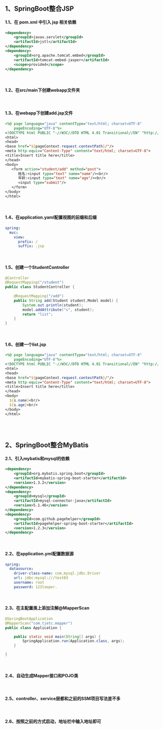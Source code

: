 ## 1、SpringBoot整合JSP

#### 1.1、在 pom.xml 中引入 jsp 相关依赖

~~~xml
<dependency>
	<groupId>javax.servlet</groupId>
	<artifactId>jstl</artifactId>
</dependency>
<dependency>
	<groupId>org.apache.tomcat.embed</groupId>
	<artifactId>tomcat-embed-jasper</artifactId>
	<scope>provided</scope>
</dependency>
~~~

<br>

#### 1.2、在src/main下创建webapp文件夹

<br>

#### 1.3、在webapp下创建add.jsp文件

~~~jsp
<%@ page language="java" contentType="text/html; charset=UTF-8"
    pageEncoding="UTF-8"%>
<!DOCTYPE html PUBLIC "-//W3C//DTD HTML 4.01 Transitional//EN" "http://www.w3.org/TR/html4/loose.dtd">
<html>
<head>
<base href="${pageContext.request.contextPath}/"/>
<meta http-equiv="Content-Type" content="text/html; charset=UTF-8">
<title>Insert title here</title>
</head>
<body>
   <form action="student/add" method="post">
      姓名:<input type="text" name="name"/><br/>
      年龄:<input type="text" name="age"/><br/>
      <input type="submit"/>
   </form>
</body>
</html>
~~~

<br>

#### 1.4、在application.yaml配置视图的前缀和后缀

~~~yml
spring:
  mvc:
    view:
      prefix: /
      suffix: .jsp
~~~

<br>

#### 1.5、创建一个StudentController

~~~java
@Controller
@RequestMapping("/student")
public class StudentController {
   
	@RequestMapping("/add")
	public String add(Student student,Model model) {
		System.out.println(student);
		model.addAttribute("s", student);
		return "list";
	}
}
~~~

<br>

#### 1.6、创建一个list.jsp

~~~jsp
<%@ page language="java" contentType="text/html; charset=UTF-8"
    pageEncoding="UTF-8"%>
<!DOCTYPE html PUBLIC "-//W3C//DTD HTML 4.01 Transitional//EN" "http://www.w3.org/TR/html4/loose.dtd">
<html>
<head>
<base href="${pageContext.request.contextPath}/"/>
<meta http-equiv="Content-Type" content="text/html; charset=UTF-8">
<title>Insert title here</title>
</head>
<body>
  ${s.name}<br/>
  ${s.age}<br/>
</body>
</html>
~~~

<br>

<br>

## 2、SpringBoot整合MyBatis

#### 2.1、引入mybatis和mysql的依赖

~~~xml
<dependency>
	<groupId>org.mybatis.spring.boot</groupId>
    <artifactId>mybatis-spring-boot-starter</artifactId>
    <version>1.3.2</version>
</dependency>
<dependency>
    <groupId>mysql</groupId>
    <artifactId>mysql-connector-java</artifactId>
    <version>5.1.46</version>
</dependency>
<dependency>
    <groupId>com.github.pagehelper</groupId>
    <artifactId>pagehelper-spring-boot-starter</artifactId>
    <version>1.2.3</version>
</dependency>
~~~

<br>

#### 2.2、在application.yml配置数据源

~~~yml
spring:
  datasource: 
    driver-class-name: com.mysql.jdbc.Driver
    url: jdbc:mysql:///test03
    username: root
    password: 123looper.
~~~

<br>

#### 2.3、在主配置类上添加注解@MapperScan

~~~java
@SpringBootApplication
@MapperScan("com.tjetc.mapper")
public class Application {

	public static void main(String[] args) {
		SpringApplication.run(Application.class, args);
	}

}
~~~

<br>

#### 2.4、自动生成Mapper接口和POJO类

<br>

#### 2.5、controller、service层都和之前的SSM项目写法差不多

<br>

#### 2.6、按照之前的方式启动，地址栏中输入地址即可



